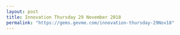 ```yaml
---
layout: post
title: Innovation Thursday 29 November 2018
permalink: "https://gems.gevme.com/innovation-thursday-29Nov18"
---
```

